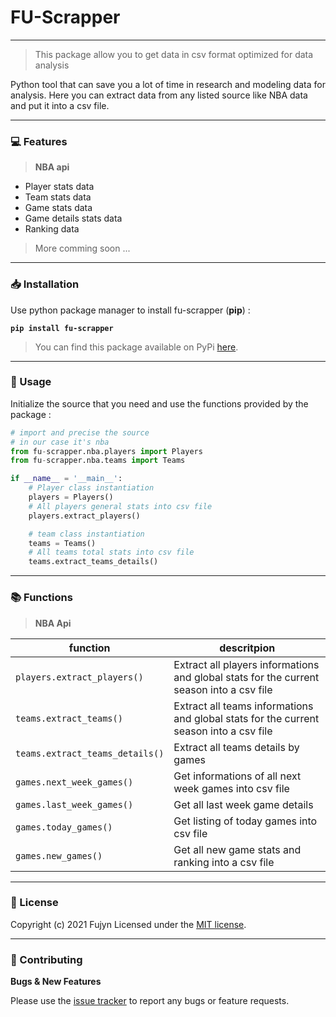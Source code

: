 # FU-Scrapper

---
> This package allow you to get data in csv format optimized for data analysis

Python tool that can save you a lot of time in research and modeling data for analysis. Here you can extract data from any listed source like NBA data and put it into a csv file.

---
### :computer: Features
> <b>NBA api</b>
- Player stats data
- Team stats data
- Game stats data
- Game details stats data
- Ranking data

> More comming soon ...



---


### :inbox_tray: Installation
Use python package manager to install fu-scrapper (<b>pip</b>) :
<b>
```
pip install fu-scrapper
```
</b>

> You can find this package available on PyPi <a href="#"> here</a>.

---


### :pencil: Usage

Initialize the source that you need and use the functions provided by the package :

```python
# import and precise the source
# in our case it's nba
from fu-scrapper.nba.players import Players
from fu-scrapper.nba.teams import Teams

if __name__ = '__main__':
    # Player class instantiation
    players = Players()
    # All players general stats into csv file
    players.extract_players()

    # team class instantiation
    teams = Teams()
    # All teams total stats into csv file
    teams.extract_teams_details()
```

---

### :books: Functions

> <b>NBA Api</b>

| function | descritpion |
| --- | --- |
| ``` players.extract_players() ``` | Extract all players informations and global stats for the current season into a csv file |
| ``` teams.extract_teams() ``` |  Extract all teams informations and global stats for the current season into a csv file |
| ``` teams.extract_teams_details() ``` | Extract all teams details by games |
| ``` games.next_week_games() ``` | Get informations of all next week games into csv file |
| ``` games.last_week_games() ``` | Get all last week game details |
| ``` games.today_games() ``` | Get listing of today games into csv file |
| ``` games.new_games() ``` | Get all new game stats and ranking into a csv file |

---

### :bookmark: License

Copyright (c) 2021 Fujyn
Licensed under the <a href="https://github.com/Endy02/fu-scrapper/blob/master/README.md">MIT license</a>.

---

### :construction_worker: Contributing

<b>Bugs & New Features</b>

Please use the <a href="https://github.com/Endy02/fu-scrapper/issues">issue tracker</a> to report any bugs or feature requests.